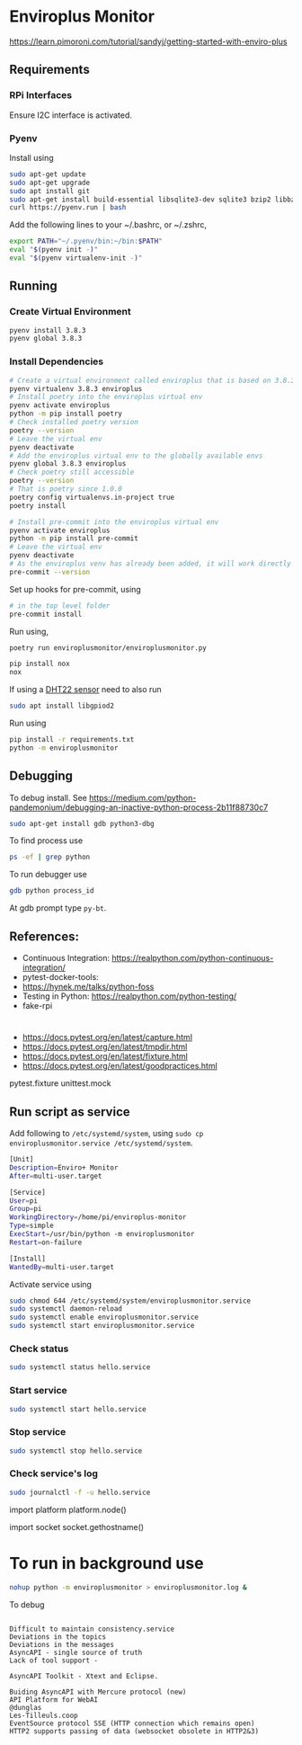 # Enviroplus Monitor

https://learn.pimoroni.com/tutorial/sandyj/getting-started-with-enviro-plus

## Requirements

### RPi Interfaces

Ensure I2C interface is activated.

### Pyenv

Install using

```sh
sudo apt-get update
sudo apt-get upgrade
sudo apt install git
sudo apt-get install build-essential libsqlite3-dev sqlite3 bzip2 libbz2-dev zlib1g-dev libssl-dev openssl libgdbm-dev libgdbm-compat-dev liblzma-dev libreadline-dev libncursesw5-dev libffi-dev uuid-dev
curl https://pyenv.run | bash
```

Add the following lines to your ~/.bashrc, or ~/.zshrc,

```sh
export PATH="~/.pyenv/bin:~/bin:$PATH"
eval "$(pyenv init -)"
eval "$(pyenv virtualenv-init -)"
```

## Running

### Create Virtual Environment

```sh
pyenv install 3.8.3
pyenv global 3.8.3
```

### Install Dependencies

```sh
# Create a virtual environment called enviroplus that is based on 3.8.3
pyenv virtualenv 3.8.3 enviroplus 
# Install poetry into the enviroplus virtual env
pyenv activate enviroplus
python -m pip install poetry
# Check installed poetry version
poetry --version
# Leave the virtual env
pyenv deactivate
# Add the enviroplus virtual env to the globally available envs
pyenv global 3.8.3 enviroplus
# Check poetry still accessible
poetry --version
# That is poetry since 1.0.0
poetry config virtualenvs.in-project true
poetry install
```

```sh
# Install pre-commit into the enviroplus virtual env
pyenv activate enviroplus
python -m pip install pre-commit
# Leave the virtual env
pyenv deactivate
# As the enviroplus venv has already been added, it will work directly
pre-commit --version
```

Set up hooks for pre-commit, using

```sh
# in the top level folder
pre-commit install
```

Run using,

```sh
poetry run enviroplusmonitor/enviroplusmonitor.py
```

```sh
pip install nox
nox
```

If using a [DHT22 sensor](https://learn.adafruit.com/dht-humidity-sensing-on-raspberry-pi-with-gdocs-logging/python-setup) need to also run

```sh
sudo apt install libgpiod2
```

Run using

```sh
pip install -r requirements.txt
python -m enviroplusmonitor
```

## Debugging

To debug install. See https://medium.com/python-pandemonium/debugging-an-inactive-python-process-2b11f88730c7

```bash
sudo apt-get install gdb python3-dbg
```

To find process use

```bash
ps -ef | grep python
```

To run debugger use

```bash
gdb python process_id
```

At gdb prompt type `py-bt`.


## References:

* Continuous Integration: https://realpython.com/python-continuous-integration/
* pytest-docker-tools:
* https://hynek.me/talks/python-foss
* Testing in Python: https://realpython.com/python-testing/
* fake-rpi


#
* https://docs.pytest.org/en/latest/capture.html
* https://docs.pytest.org/en/latest/tmpdir.html
* https://docs.pytest.org/en/latest/fixture.html
* https://docs.pytest.org/en/latest/goodpractices.html

pytest.fixture
unittest.mock

## Run script as service

Add following to `/etc/systemd/system`, using `sudo cp enviroplusmonitor.service /etc/systemd/system`.

```bash
[Unit]
Description=Enviro+ Monitor
After=multi-user.target

[Service]
User=pi
Group=pi
WorkingDirectory=/home/pi/enviroplus-monitor
Type=simple
ExecStart=/usr/bin/python -m enviroplusmonitor
Restart=on-failure

[Install]
WantedBy=multi-user.target
```

Activate service using

```bash
sudo chmod 644 /etc/systemd/system/enviroplusmonitor.service
sudo systemctl daemon-reload
sudo systemctl enable enviroplusmonitor.service
sudo systemctl start enviroplusmonitor.service
```

### Check status

```bash
sudo systemctl status hello.service
```

### Start service

```bash
sudo systemctl start hello.service
```

### Stop service

```bash
sudo systemctl stop hello.service
```

### Check service's log

```bash
sudo journalctl -f -u hello.service
```


import platform
platform.node()

import socket
socket.gethostname()

# To run in background use

```bash
nohup python -m enviroplusmonitor > enviroplusmonitor.log &
```

To debug

```

Difficult to maintain consistency.service
Deviations in the topics
Deviations in the messages
AsyncAPI - single source of truth
Lack of tool support -

AsyncAPI Toolkit - Xtext and Eclipse.

Buiding AsyncAPI with Mercure protocol (new)
API Platform for WebAI
@dunglas
Les-Tilleuls.coop
EventSource protocol SSE (HTTP connection which remains open)
HTTP2 supports passing of data (websocket obsolete in HTTP2&3)
